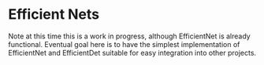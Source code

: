 # Efficient Nets

Note at this time this is a work in progress, although EfficientNet is 
already functional. Eventual goal here is to have the simplest implementation
of EfficientNet and EfficientDet suitable for easy integration into other
projects.
